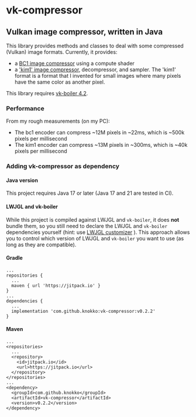 # vk-compressor
## Vulkan image compressor, written in Java
This library provides methods and classes to deal with some
compressed (Vulkan) image formats. Currently, it provides:
- a [BC1 image compressor](docs/bc1.md) using a compute shader
- a ['kim1' image compressor](docs/kim1.md), decompressor, and sampler.
The 'kim1' format is a format that I invented for small images
where many pixels have the same color as another pixel.

This library requires
[vk-boiler 4.2](https://github.com/knokko/vk-boiler).

### Performance
From my rough measurements (on my PC):
- The bc1 encoder can compress ~12M pixels in ~22ms,
  which is ~500k pixels per millisecond
- The kim1 encoder can compress ~13M pixels in ~300ms,
  which is ~40k pixels per millisecond

### Adding vk-compressor as dependency
#### Java version
This project requires Java 17 or later (Java 17 and 21
are tested in CI).

#### LWJGL and vk-boiler
While this project is compiled against LWJGL and `vk-boiler`,
it does **not** bundle them, so you still need to declare
the LWJGL and `vk-boiler` dependencies yourself (hint: use
[LWJGL customizer](https://www.lwjgl.org/customize)
). This approach allows you to control which version of
LWJGL and `vk-boiler` you want to use (as long as they
are compatible).

#### Gradle
```
...
repositories {
  ...
  maven { url 'https://jitpack.io' }
}
...
dependencies {
  ...
  implementation 'com.github.knokko:vk-compressor:v0.2.2'
}
```

#### Maven
```
...
<repositories>
  ...
  <repository>
    <id>jitpack.io</id>
    <url>https://jitpack.io</url>
  </repository>
</repositories>
...
<dependency>
  <groupId>com.github.knokko</groupId>
  <artifactId>vk-compressor</artifactId>
  <version>v0.2.2</version>
</dependency>
```